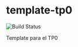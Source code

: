 # template-tp0
![Build Status](https://travis-ci.org/jorlando/template-tp0.svg?branch=master)

Template para el TP0
